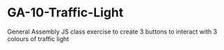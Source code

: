 # GA-10-Traffic-Light
General Assembly JS class exercise to create 3 buttons to interact with 3 colours of traffic light
